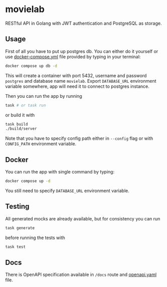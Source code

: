 # movielab

RESTful API in Golang with JWT authentication and PostgreSQL as storage.

## Usage

First of all you have to put up postgres db.
You can either do it yourself or use [docker-compose.yml](./docker-compose.yml) file provided
by typing in your terminal:

```sh
docker compose up db -d
```

This will create a container with port 5432, username and password `postgres` and database name `movielab`.
Export `DATABASE_URL` environment variable somewhere, app will need it to connect to postgres instance.

Then you can run the app by running
```sh
task # or task run
```
or build it with
```sh
task build
./build/server
```

Note that you have to specify config path either in `--config` flag or with `CONFIG_PATH` environment variable.

## Docker

You can run the app with single command by typing:

```sh
docker compose up -d
```

You still need to specify `DATABASE_URL` environment variable.

## Testing

All generated mocks are already available, but for consistency you can run

```sh
task generate
```
before running the tests with
```sh
task test
```

## Docs

There is OpenAPI specification available in `/docs` route and [openapi.yaml](./api/openapi.yaml) file.